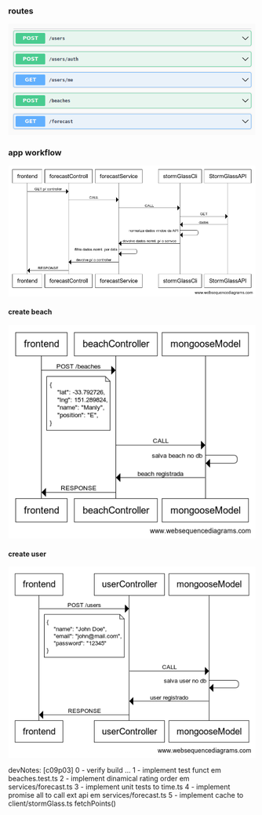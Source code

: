### routes  
![routes](https://github.com/geleiaa/node-ts-api-wn/blob/main/images/routes.png)

### app workflow
![appwork](https://github.com/geleiaa/node-ts-api-wn/blob/main/images/simple-workflow.png)

#### create beach
![createbeach](https://github.com/geleiaa/node-ts-api-wn/blob/main/images/create-beach.png)

#### create user
![createbeach](https://github.com/geleiaa/node-ts-api-wn/blob/main/images/create-user.png)

devNotes: [c09p03] 
0 - verify build ...
1 - implement test funct em beaches.test.ts
2 - implement dinamical rating order em services/forecast.ts
3 - implement unit tests to time.ts
4 - implement promise all to call ext api em services/forecast.ts
5 - implement cache to client/stormGlass.ts fetchPoints()
